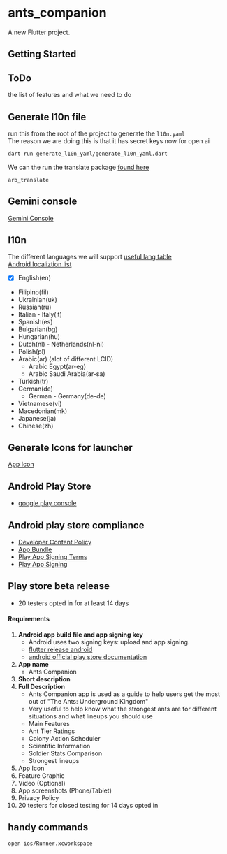 # ants_companion

A new Flutter project.

## Getting Started

## ToDo

the list of features and what we need to do

## Generate l10n file

run this from the root of the project to generate the `l10n.yaml`  
The reason we are doing this is that it has secret keys now for open ai

```bash
dart run generate_l10n_yaml/generate_l10n_yaml.dart
```

We can the run the translate package
[found here](https://pub.dev/packages/arb_translate)

```
arb_translate
```

## Gemini console

[Gemini Console](https://aistudio.google.com/)

## l10n

The different languages we will support
[useful lang table](https://www.science.co.il/language/Locale-codes.php)  
[Android localiztion list](https://community.appinventor.mit.edu/t/android-localization-code-the-complete-list/7055)

- [x] English(en)
- Filipino(fil)
- Ukrainian(uk)
- Russian(ru)
- Italian - Italy(it)
- Spanish(es)
- Bulgarian(bg)
- Hungarian(hu)
- Dutch(nl) - Netherlands(nl-nl)
- Polish(pl)
- Arabic(ar) (alot of different LCID)
  - Arabic Egypt(ar-eg)
  - Arabic Saudi Arabia(ar-sa)
- Turkish(tr)
- German(de)
  - German - Germany(de-de)
- Vietnamese(vi)
- Macedonian(mk)
- Japanese(ja)
- Chinese(zh)

## Generate Icons for launcher

[App Icon](https://www.appicon.co/)

## Android Play Store

- [google play console](https://play.google.com/console/u)

## Android play store compliance

- [Developer Content Policy](https://play.google/developer-content-policy/)
- [App Bundle](https://developer.android.com/guide/app-bundle)
- [Play App Signing Terms](https://play.google/play-app-signing-terms/)
- [Play App Signing](https://support.google.com/googleplay/android-developer/answer/9842756?hl=en)

## Play store beta release

- 20 testers opted in for at least 14 days

#### Requirements

1. **Android app build file and app signing key**
   - Android uses two signing keys: upload and app signing.
   - [flutter release android](https://docs.flutter.dev/deployment/android)
   - [android official play store documentation](https://support.google.com/googleplay/android-developer/answer/9842756?hl=en&visit_id=638590377975321919-1281253226&rd=1)
2. **App name**
   - Ants Companion
3. **Short description**
4. **Full Description**
   - Ants Companion app is used as a guide to help users get the most out of "The Ants: Underground Kingdom"
   - Very useful to help know what the strongest ants are for different situations and what lineups you should use
   - Main Features
   - Ant Tier Ratings
   - Colony Action Scheduler
   - Scientific Information
   - Soldier Stats Comparison
   - Strongest lineups
5. App Icon
6. Feature Graphic
7. Video (Optional)
8. App screenshots (Phone/Tablet)
9. Privacy Policy
10. 20 testers for closed testing for 14 days opted in

## handy commands

```bash
open ios/Runner.xcworkspace
```
